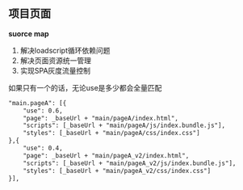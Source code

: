 ## 项目页面

**suorce map**

1. 解决loadscript循环依赖问题
2. 解决页面资源统一管理
3. 实现SPA灰度流量控制

如果只有一个的话，无论use是多少都会全量匹配

```html
"main.pageA": [{
    "use": 0.6,
    "page": _baseUrl + "main/pageA/index.html",
    "scripts": [_baseUrl + "main/pageA/js/index.bundle.js"],
    "styles": [_baseUrl + "main/pageA/css/index.css"]
},{
    "use": 0.4,
    "page": _baseUrl + "main/pageA_v2/index.html",
    "scripts": [_baseUrl + "main/pageA_v2/js/index.bundle.js"],
    "styles": [_baseUrl + "main/pageA_v2/css/index.css"]
}],
```